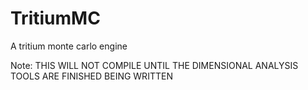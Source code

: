 TritiumMC
=========

A tritium monte carlo engine

Note: THIS WILL NOT COMPILE UNTIL THE DIMENSIONAL ANALYSIS TOOLS ARE FINISHED BEING WRITTEN
